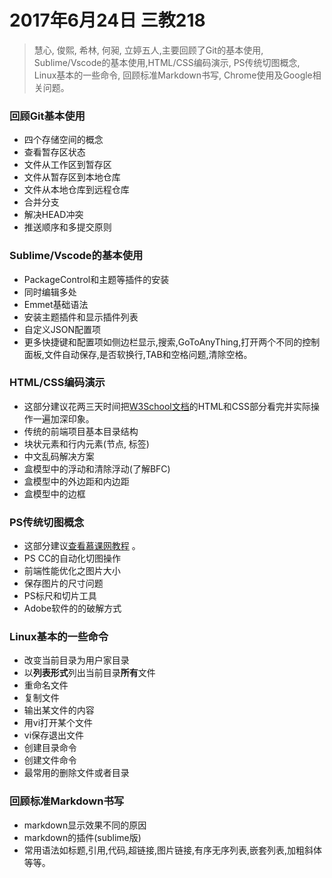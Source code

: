 # 2017年6月24日 三教218

> 慧心, 俊熙, 希林, 何昶, 立婷五人,主要回顾了Git的基本使用, Sublime/Vscode的基本使用,HTML/CSS编码演示, PS传统切图概念, Linux基本的一些命令, 回顾标准Markdown书写, Chrome使用及Google相关问题。

<!-- more --> 

### 回顾Git基本使用

- 四个存储空间的概念
- 查看暂存区状态
- 文件从工作区到暂存区
- 文件从暂存区到本地仓库
- 文件从本地仓库到远程仓库
- 合并分支
- 解决HEAD冲突
- 推送顺序和多提交原则
 
### Sublime/Vscode的基本使用

- PackageControl和主题等插件的安装
- 同时编辑多处
- Emmet基础语法
- 安装主题插件和显示插件列表
- 自定义JSON配置项
- 更多快捷键和配置项如侧边栏显示,搜索,GoToAnyThing,打开两个不同的控制面板,文件自动保存,是否软换行,TAB和空格问题,清除空格。

### HTML/CSS编码演示

- 这部分建议花两三天时间把[W3School文档](http://www.w3school.com.cn/html/index.asp)的HTML和CSS部分看完并实际操作一遍加深印象。
- 传统的前端项目基本目录结构
- 块状元素和行内元素(节点, 标签)
- 中文乱码解决方案
- 盒模型中的浮动和清除浮动(了解BFC)
- 盒模型中的外边距和内边距
- 盒模型中的边框

### PS传统切图概念

- 这部分建议[查看慕课网教程](http://www.imooc.com/learn/506) 。
- PS CC的自动化切图操作
- 前端性能优化之图片大小
- 保存图片的尺寸问题
- PS标尺和切片工具
- Adobe软件的的破解方式

### Linux基本的一些命令

- 改变当前目录为用户家目录
- 以**列表形式**列出当前目录**所有**文件
- 重命名文件
- 复制文件
- 输出某文件的内容
- 用vi打开某个文件
- vi保存退出文件
- 创建目录命令
- 创建文件命令
- 最常用的删除文件或者目录

### 回顾标准Markdown书写

- markdown显示效果不同的原因
- markdown的插件(sublime版)
- 常用语法如标题,引用,代码,超链接,图片链接,有序无序列表,嵌套列表,加粗斜体等等。


